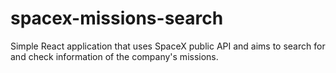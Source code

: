 # spacex-missions-search
Simple React application that uses SpaceX public API and aims to search for and check information of the company's missions.